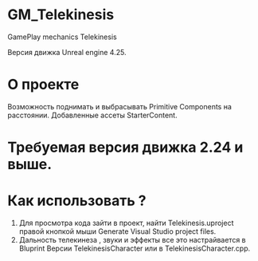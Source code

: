 # GM_Telekinesis
GamePlay mechanics Telekinesis

Версия движка Unreal engine 4.25.
# О проекте
Возможность поднимать и выбрасывать Primitive Components на расстоянии.
Добавленные ассеты StarterContent. 

# Требуемая версия движка 2.24 и выше.

# Как использовать ?

1. Для просмотра кода зайти в проект, найти Telekinesis.uproject правой кнопкой мыши Generate Visual Studio project files.
2. Дальность телекинеза , звуки и эффекты все это настрайвается в Bluprint Версии TelekinesisCharacter или в TelekinesisCharacter.cpp.
